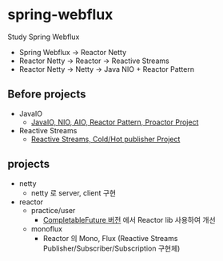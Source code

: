 # spring-webflux
Study Spring Webflux

- Spring Webflux -> Reactor Netty
- Reactor Netty -> Reactor -> Reactive Streams
- Reactor Netty -> Netty -> Java NIO + Reactor Pattern

## Before projects
- JavaIO
  - [JavaIO, NIO, AIO, Reactor Pattern, Proactor Project](https://github.com/starryeye/java/tree/main/server/javaio)
- Reactive Streams
  - [Reactive Streams, Cold/Hot publisher Project](https://github.com/starryeye/java/tree/main/reactivestreams/practice/coldandhot)

## projects
- netty
  - netty 로 server, client 구현
- reactor
  - practice/user
    - [CompletableFuture 버전](https://github.com/starryeye/java/tree/main/completablefuture/practice/user) 에서 Reactor lib 사용하여 개선
  - monoflux
    - Reactor 의 Mono, Flux (Reactive Streams Publisher/Subscriber/Subscription 구현체)
